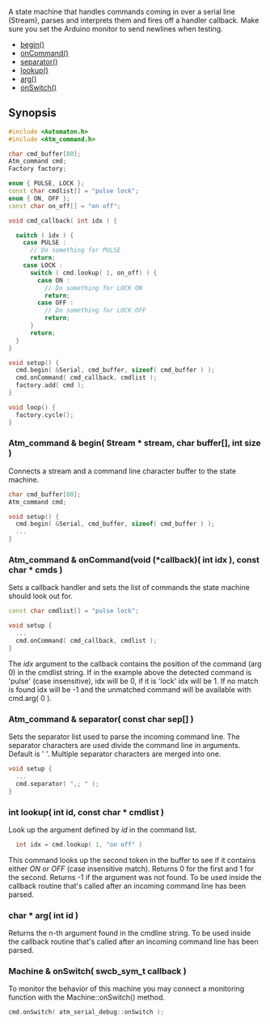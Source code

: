 A state machine that handles commands coming in over a serial line (Stream), parses and interprets them and fires off a handler callback. Make sure you set the Arduino monitor to send newlines when testing.

* [begin()](#atm_command--begin-stream--stream-char-buffer-int-size-)
* [onCommand()](#atm_command--oncommandvoid-callback-int-idx--const-char--cmds--)
* [separator()](#atm_command--separator-const-char-sep-)
* [lookup()](#int-lookup-int-id-const-char--cmdlist-)
* [arg()](#char--arg-int-id-)
* [onSwitch()](#machine--onswitch-swcb_sym_t-callback-)

## Synopsis ##

```c++
#include <Automaton.h>
#include <Atm_command.h>

char cmd_buffer[80];
Atm_command cmd;
Factory factory;

enum { PULSE, LOCK };
const char cmdlist[] = "pulse lock";
enum { ON, OFF };
const char on_off[] = "on off";

void cmd_callback( int idx ) {

  switch ( idx ) {
    case PULSE :
      // Do something for PULSE
      return;
    case LOCK :
      switch ( cmd.lookup( 1, on_off) ) {
        case ON : 
          // Do something for LOCK ON
          return;
        case OFF : 
          // Do something for LOCK OFF
          return;
      }
      return;
  }
}

void setup() {
  cmd.begin( &Serial, cmd_buffer, sizeof( cmd_buffer ) );
  cmd.onCommand( cmd_callback, cmdlist );
  factory.add( cmd );
}

void loop() {
  factory.cycle();
}
```

### Atm_command & begin( Stream * stream, char buffer[], int size ) ###

Connects a stream and a command line character buffer to the state machine.

```c++
char cmd_buffer[80];
Atm_command cmd;

void setup() {
  cmd.begin( &Serial, cmd_buffer, sizeof( cmd_buffer ) );
  ...
}
```

### Atm_command & onCommand(void (*callback)( int idx ), const char * cmds  ) ###

Sets a callback handler and sets the list of commands the state machine should look out for.

```c++
const char cmdlist[] = "pulse lock";

void setup {
  ...
  cmd.onCommand( cmd_callback, cmdlist );
}
```

The *idx* argument to the callback contains the position of the command (arg 0) in the cmdlist string. If in the example above the detected command is 'pulse' (case insensitive), idx will be 0, if it is 'lock' idx will be 1. If no match is found idx will be -1 and the unmatched command will be available with cmd.arg( 0 ).


### Atm_command & separator( const char sep[] ) ###

Sets the separator list used to parse the incoming command line. The separator characters are used divide the command line in arguments. Default is ' '. Multiple separator characters are merged into one.

```c++
void setup {
  ...
  cmd.separator( ",; " );
}
```

### int lookup( int id, const char * cmdlist ) ###

Look up the argument defined by *id* in the command list.

```c++
  int idx = cmd.lookup( 1, "on off" )
```

This command looks up the second token in the buffer to see if it contains either *ON* or *OFF* (case insensitive match). Returns 0 for the first and 1 for the second. Returns -1 if the argument was not found. To be used inside the callback routine that's called after an incoming command line has been parsed.

### char * arg( int id ) ###

Returns the n-th argument found in the cmdline string. To be used inside the callback routine that's called after an incoming command line has been parsed.

### Machine & onSwitch( swcb_sym_t callback ) ###

To monitor the behavior of this machine you may connect a monitoring function with the Machine::onSwitch() method. 

```c++
cmd.onSwitch( atm_serial_debug::onSwitch );
```
